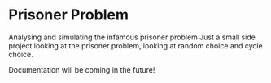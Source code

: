 # Prisoner Problem
Analysing and simulating the infamous prisoner problem
Just a small side project looking at the prisoner problem, looking at random choice and cycle choice.

Documentation will be coming in the future!
